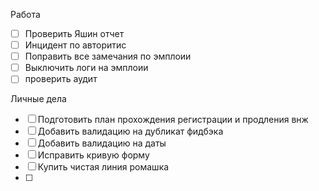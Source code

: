 
Работа
- [ ] Проверить Яшин отчет
- [ ] Инцидент по авторитис
- [ ] Поправить все замечания по эмплоии
- [ ] Выключить логи на эмплоии
- [ ] проверить аудит

Личные дела
- [ ] Подготовить план прохождения регистрации и продления внж
- [ ] Добавить валидацию на дубликат фидбэка
- [ ] Добавить валидацию на даты
- [ ] Исправить кривую форму 
- [ ] Купить чистая линия ромашка
- [ ] 

